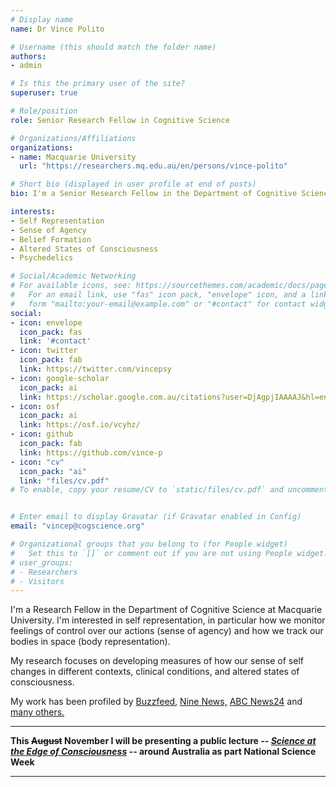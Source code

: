```yaml
---
# Display name
name: Dr Vince Polito

# Username (this should match the folder name)
authors:
- admin

# Is this the primary user of the site?
superuser: true

# Role/position
role: Senior Research Fellow in Cognitive Science

# Organizations/Affiliations
organizations:
- name: Macquarie University
  url: "https://researchers.mq.edu.au/en/persons/vince-polito"

# Short bio (displayed in user profile at end of posts)
bio: I'm a Senior Research Fellow in the Department of Cognitive Science at Macquarie University.

interests:
- Self Representation
- Sense of Agency
- Belief Formation
- Altered States of Consciousness
- Psychedelics

# Social/Academic Networking
# For available icons, see: https://sourcethemes.com/academic/docs/page-builder/#icons
#   For an email link, use "fas" icon pack, "envelope" icon, and a link in the
#   form "mailto:your-email@example.com" or "#contact" for contact widget.
social:
- icon: envelope
  icon_pack: fas
  link: '#contact'
- icon: twitter
  icon_pack: fab
  link: https://twitter.com/vincepsy
- icon: google-scholar
  icon_pack: ai
  link: https://scholar.google.com.au/citations?user=DjAgpjIAAAAJ&hl=en
- icon: osf
  icon_pack: ai
  link: https://osf.io/vcyhz/
- icon: github
  icon_pack: fab
  link: https://github.com/vince-p
- icon: "cv"
  icon_pack: "ai"
  link: "files/cv.pdf"
# To enable, copy your resume/CV to `static/files/cv.pdf` and uncomment the lines below.


# Enter email to display Gravatar (if Gravatar enabled in Config)
email: "vincep@cogscience.org"

# Organizational groups that you belong to (for People widget)
#   Set this to `[]` or comment out if you are not using People widget.
# user_groups:
# - Researchers
# - Visitors
---
```


I'm a Research Fellow in the Department of Cognitive Science at Macquarie University. I'm interested in self representation, in particular how we monitor  feelings of control over our actions (sense of agency) and how we track our bodies in space (body representation). 

My research focuses on developing measures of how our sense of self changes in different contexts, clinical conditions, and altered states of consciousness.

My work has been profiled by [Buzzfeed,](https://www.buzzfeed.com/elfyscott/were-starting-to-learn-some-incredible-things-about-hypnosis) [Nine News,](https://www.nine.com.au/entertainment/viral/virtual-reality-science-research/30bfd41f-d256-44f7-9744-d9a3a5a18e6a) [ABC News24](https://www.youtube.com/watch?v=J0OhYzOo47k&feature=youtu.be) and [many others.](#media)



----

**This ~~August~~ November I will be presenting a public lecture -- [*Science at the Edge of Consciousness*](/events) -- around Australia as part National Science Week**

----

